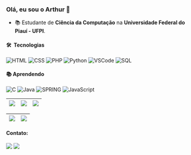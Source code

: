 ### Olá, eu sou o Arthur 👋

- :books: Estudante de **Ciência da Computação** na **Universidade Federal do Piauí - UFPI**.

#### 🛠 &nbsp;Tecnologias
  ![HTML](https://img.shields.io/badge/-HTML-333333?style=flat&logo=HTML5)
  ![CSS](https://img.shields.io/badge/-CSS-333333?style=flat&logo=CSS3&logoColor=1572B6)
  ![PHP](https://img.shields.io/badge/-PHP-333333?style=flat&logo=PHP)
  ![Python](https://img.shields.io/badge/-Python-333333?style=flat&logo=Python)
  ![VSCode](https://img.shields.io/badge/-VSCode-333333?style=flat&logo=VisualStudio)
  ![SQL](https://img.shields.io/badge/-SQL-333333?style=flat&logo=MySQL)   
  #### :books: Aprendendo
  ![C](https://img.shields.io/badge/-C-333333?style=flat&logo=C)
  ![Java](https://img.shields.io/badge/Java-333333?style=flat&logo=openjdk)
  ![SPRING](https://img.shields.io/badge/-SpringBoot-333333?style=flat&logo=SPRINGboot)
  ![JavaScript](https://img.shields.io/badge/-JavaScript-333333?style=flat&logo=JavaScript)


| ![](http://github-profile-summary-cards.vercel.app/api/cards/stats?username=arthurabelo&theme=nord_dark) | ![](http://github-profile-summary-cards.vercel.app/api/cards/repos-per-language?username=arthurabelo&hide=Html&theme=nord_dark) | ![](http://github-profile-summary-cards.vercel.app/api/cards/most-commit-language?username=arthurabelo&theme=nord_dark) |
| :-: | :-: | :-: |

| ![](http://github-profile-summary-cards.vercel.app/api/cards/profile-details?username=arthurabelo&theme=nord_dark) | ![](https://github-readme-streak-stats.herokuapp.com/?user=arthurabelo&hide_border=true&date_format=M%20j%5B%2C%20Y%5D&background=2D3742&stroke=2D3742&ring=6bbbca&fire=6bbbca&currStreakNum=fff&sideNums=6bbbca&currStreakLabel=6bbbca&sideLabels=fff&dates=fff) |
| :-: | :-: |
          

#### Contato:
<div>
<a href="https://www.linkedin.com/in/arthurabelo/" target="_blank"><img src="https://img.shields.io/badge/-LinkedIn-%230077B5?style=for-the-badge&logo=linkedin&logoColor=white"></a>  
<a href='mailto:rabeloarthur@ufpi.edu.br' target="_blank"><img src="https://img.shields.io/badge/Gmail-D14836?style=for-the-badge&logo=gmail&logoColor=white"><a>
</div>
